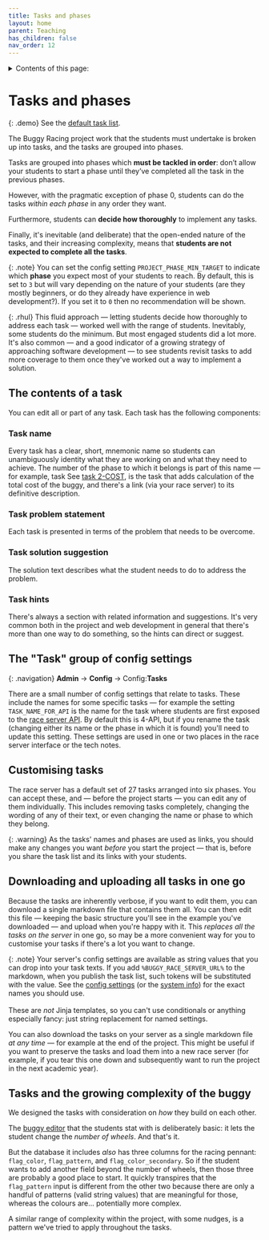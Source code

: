```yaml
---
title: Tasks and phases
layout: home
parent: Teaching
has_children: false
nav_order: 12
---
```


<details close markdown="block">
  <summary>
    Contents of this page:
  </summary>
  {: .text-delta }
- TOC
{:toc}
</details>

# Tasks and phases

{: .demo}
See the [default task list]({{site.content.demo_url}}/project/tasks).

The Buggy Racing project work that the students must undertake is broken up
into tasks, and the tasks are grouped into phases.

Tasks are grouped into phases which **must be tackled in order**: don’t allow
your students to start a phase until they’ve completed all the task in the
previous phases.

However, with the pragmatic exception of phase 0, students can do the tasks
_within each phase_ in any order they want.

Furthermore, students can **decide how thoroughly** to implement any tasks.

Finally, it's inevitable (and deliberate) that the open-ended nature of the
tasks, and their increasing complexity, means that **students are not expected
to complete all the tasks**.

{: .note}
You can set the config setting `PROJECT_PHASE_MIN_TARGET` to indicate which
**phase** you expect most of your students to reach. By default, this is set
to `3` but will vary depending on the nature of your students (are they
mostly beginners, or do they already have experience in web development?). If
you set it to `0` then no recommendation will be shown.


{: .rhul}
This fluid approach — letting students decide how thoroughly to address each
task — worked well with the range of students. Inevitably, some students do
the minimum. But most engaged students did a lot more. It's also common — and
a good indicator of a growing strategy of approaching software development —
to see students revisit tasks to add more coverage to them once they've
worked out a way to implement a solution.

## The contents of a task

You can edit all or part of any task. Each task has the following components:

### Task name

Every task has a clear, short, mnemonic name so students can unambiguously
identity what they are working on and what they need to achieve. The number of
the phase to which it belongs is part of this name — for example, task See
[task 2-COST]({{site.content.demo_url}}/project/tasks/2-COSST), is the task
that adds calculation of the total cost of the buggy, and there's a link (via
your race server) to its definitive description.

### Task problem statement

Each task is presented in terms of the problem that needs to be overcome.

### Task solution suggestion

The solution text describes what the student needs to do to address the problem.

### Task hints

There's always a section with related information and suggestions. It's very
common both in the project and web development in general that there's more than
one way to do something, so the hints can direct or suggest.


## The "Task" group of config settings

{: .navigation}
**Admin** → **Config** → Config:**Tasks**

There are a small number of config settings that relate to tasks. These include
the names for some specific tasks — for example the setting `TASK_NAME_FOR_API`
is the name for the task where students are first exposed to the
[race server API](../running/api). By default this is 4-API, but if you
rename the task (changing either its name or the phase in which it is found)
you'll need to update this setting. These settings are used in one or two places
in the race server interface or the tech notes.

## Customising tasks

The race server has a default set of 27 tasks arranged into six phases. You
can accept these, and — before the project starts — you can edit any of them
individually. This includes removing tasks completely, changing the wording
of any of their text, or even changing the name or phase to which they belong.

{: .warning}
As the tasks' names and phases are used as links, you should make any changes
you want _before_ you start the project — that is, before you share the
task list and its links with your students.

## Downloading and uploading all tasks in one go

Because the tasks are inherently verbose, if you want to edit them, you can
download a single markdown file that contains them all. You can then edit
this file — keeping the basic structure you'll see in the example you've
downloaded — and upload when you're happy with it. This _replaces all the
tasks on the server_ in one go, so may be a more convenient way for you to
customise your tasks if there's a lot you want to change.

{: .note}
Your server's config settings are available as string values that you can
drop into your task texts. If you add `%BUGGY_RACE_SERVER_URL%` to the markdown,
when you publish the task list, such tokens will be substituted with the value.
See the [config settings](../customising) (or the
[system info](../customising/env#other-system-settings-system-info)) for the
exact names you should use.  
<br>
These are _not_ Jinja templates, so you can't use conditionals or anything
especially fancy: just string replacement for named settings.

You can also download the tasks on your server as a single markdown file _at
any time_ — for example at the end of the project. This might be useful if you
want to preserve the tasks and load them into a new race server (for example,
if you tear this one down and subsequently want to run the project in the next
academic year).


## Tasks and the growing complexity of the buggy

We designed the tasks with consideration on _how_ they build on each other.

The [buggy editor](../buggy-editor) that the students stat with is deliberately
basic: it lets the student change the _number of wheels_. And that's it.

But the database it includes _also_ has three columns for the racing pennant:
`flag_color`, `flag_pattern`, and `flag_color_secondary`. So if the student
wants to add another field beyond the number of wheels, then those three are
probably a good place to start. It quickly transpires that the `flag_pattern`
input is different from the other two because there are only a handful of
patterns (valid string values) that are meaningful for those, whereas the
colours are... potentially more complex.

A similar range of complexity within the project, with some nudges, is a 
pattern we've tried to apply throughout the tasks.
